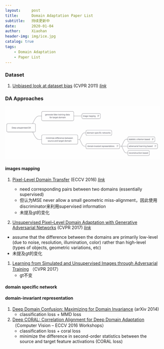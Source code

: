 ```yaml
---
layout:     post
title:      Domain Adaptation Paper List
subtitle:   持续更新中
date:       2020-01-04
author:     Xiaohan
header-img: img/ice.jpg
catalog: true
tags:
    - Domain Adaptation
    - Paper List
---
```

### Dataset
1. [Unbiased look at dataset bias](https://ieeexplore.ieee.org/stamp/stamp.jsp?tp=&arnumber=5995347) (CVPR 2011) [*link*](https://xiaohan-wang.github.io/2020/01/05/Unbiased-Look-at-Dataset-Bias/)

### DA Approaches
![-w870](/img/15842344918937.jpg)

#### images mapping
1. [Pixel-Level Domain Transfer](https://arxiv.org/pdf/1603.07442.pdf) (ECCV 2016) [*link*](https://xiaohan-wang.github.io/2020/01/07/Pixel-Level-Domain-Transfer/)
    * need corresponding pairs between two domains (essentially supervised)
    * 但认为MSE never allow a small geometric miss-alignment，因此使用discriminator来利用supervised information
    * 未提及gt的变化

2. [Unsupervised Pixel–Level Domain Adaptation
with Generative Adversarial Networks](https://arxiv.org/pdf/1612.05424.pdf) (CVPR 2017) [*link*](https://xiaohan-wang.github.io/2020/01/08/Unsupervised-Pixel-Level-Domain-Adaptation-with-GAN/)
 * assume that the difference between the domains are primarily low-level (due to noise, resolution, illumination, color) rather than high-level (types of objects, geometric variations, etc)
 * 未提及gt的变化

1. [Learning from Simulated and Unsupervised Images through Adversarial Training](https://arxiv.org/pdf/1612.07828.pdf) （CVPR 2017）
    * gt不变
 
#### domain specific network

#### domain-invariant representation
1. [Deep Domain Confusion: Maximizing for Domain Invariance](https://arxiv.org/pdf/1412.3474.pdf) (arXiv 2014)  
    * classification loss + MMD loss
2. [Deep CORAL: Correlation Alignment for Deep Domain Adaptation](https://arxiv.org/pdf/1607.01719.pdf)（Computer Vision – ECCV 2016 Workshops） 
    * classification loss + coral loss  
    * minimize the difference in second-order statistics between the source and target feature activations (CORAL loss)
